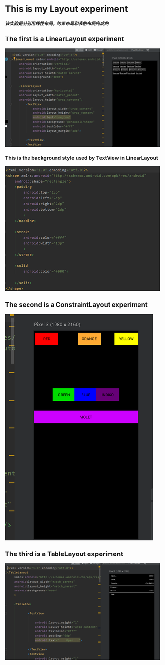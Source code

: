 # This is my Layout experiment
***该实验是分别用线性布局，约束布局和表格布局完成的***
## The first is a LinearLayout experiment
![img](https://github.com/liuyi0322/lab_2/blob/master/img/img1.png)
### This is the background style used by TextView in LinearLayout
![img2](https://github.com/liuyi0322/lab_2/blob/master/img/img2.png)
## The second is a ConstraintLayout experiment
![img3](https://github.com/liuyi0322/lab_2/blob/master/img/img3%20.png)
## The third is a TableLayout experiment
![img4](https://github.com/liuyi0322/lab_2/blob/master/img/img4.png)
